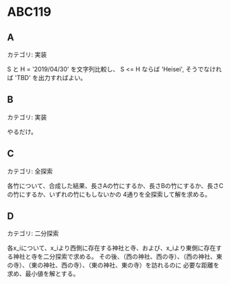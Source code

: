 # ABC119

## A
カテゴリ: 実装

S と H = '2019/04/30' を文字列比較し、 S <= H ならば 'Heisei', そうでなければ 'TBD' を出力すればよい。

## B
カテゴリ: 実装

やるだけ。

## C
カテゴリ: 全探索

各竹について、合成した結果、長さAの竹にするか、長さBの竹にするか、長さCの竹にするか、いずれの竹にもしないかの
4通りを全探索して解を求める。

## D
カテゴリ: 二分探索

各x_iについて、x_iより西側に存在する神社と寺、および、x_iより東側に存在する神社と寺を二分探索で求める。
その後、（西の神社、西の寺）、（西の神社、東の寺）、（東の神社、西の寺）、（東の神社、東の寺）を訪れるのに
必要な距離を求め、最小値を解とする。
